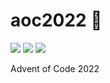 # aoc2022 🎄

![](https://img.shields.io/badge/day%20📅-9-blue)
![](https://img.shields.io/badge/stars%20⭐-8-yellow)
![](https://img.shields.io/badge/days%20completed-4-red)

Advent of Code 2022
